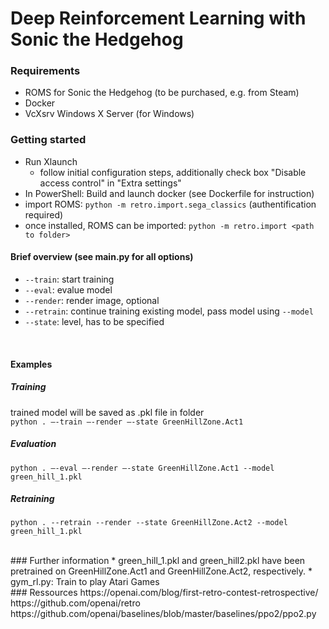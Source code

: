 ﻿# Deep Reinforcement Learning with Sonic the Hedgehog

### Requirements
* ROMS for Sonic the Hedgehog (to be purchased, e.g. from Steam) 
* Docker 
* VcXsrv Windows X Server (for Windows)


### Getting started
* Run Xlaunch 
  * follow initial configuration steps, additionally check box "Disable access control" in "Extra settings"
* In PowerShell: Build and launch docker (see Dockerfile for instruction)  
* import ROMS: `python -m retro.import.sega_classics` (authentification required)
* once installed, ROMS can be imported: `python -m retro.import <path to folder>`

#### Brief overview (see __main__.py for all options) 
* `--train`: start training
* `--eval`: evalue model
* `--render`: render image, optional 
* `--retrain`: continue training existing model, pass model using `--model`
* `--state`: level, has to be specified
<br>

#### Examples 
##### Training 
trained model will be saved as .pkl file in folder <br>
`python . –-train –-render –-state GreenHillZone.Act1`

##### Evaluation
`python . –-eval –-render –-state GreenHillZone.Act1 --model green_hill_1.pkl`

##### Retraining
`python . --retrain --render --state GreenHillZone.Act2 --model green_hill_1.pkl`


<br>
### Further information
* green_hill_1.pkl and green_hill2.pkl have been pretrained on GreenHillZone.Act1 and GreenHillZone.Act2, respectively. 
* gym_rl.py: Train to play Atari Games 


<br>
### Ressources
https://openai.com/blog/first-retro-contest-retrospective/
https://github.com/openai/retro
https://github.com/openai/baselines/blob/master/baselines/ppo2/ppo2.py

